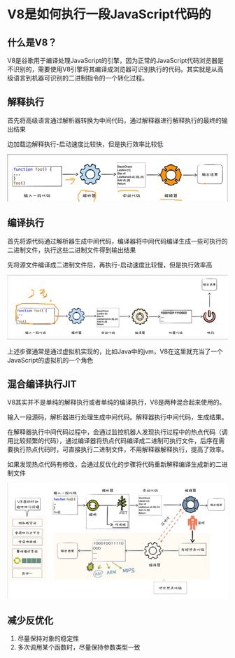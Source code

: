 # V8是如何执行一段JavaScript代码的

## 什么是V8？

V8是谷歌用于编译处理JavaScript的引擎，因为正常的JavaScript代码浏览器是不识别的，需要使用V8引擎将其编译成浏览器可识别执行的代码。其实就是从高级语言到机器可识别的二进制指令的一个转化过程。

## 解释执行

首先将高级语言通过解析器转换为中间代码，通过解释器进行解释执行的最终的输出结果

边加载边解释执行-启动速度比较快，但是执行效率比较低

![](../../assets/GoogleV8/1.png)

## 编译执行

首先将源代码通过解析器生成中间代码，编译器将中间代码编译生成一些可执行的二进制文件，执行这些二进制文件得到输出结果

先将源文件编译成二进制文件后，再执行-启动速度比较慢，但是执行效率高

![](../../assets/GoogleV8/2.png)

上述步骤通常是通过虚拟机实现的，比如Java中的jvm，V8在这里就充当了一个JavaScript的虚拟机的一个角色

## 混合编译执行JIT

V8其实并不是单纯的解释执行或者单纯的编译执行，V8是两种混合起来使用的。

输入一段源码，解析器进行处理生成中间代码。解释器执行中间代码，生成结果。

在解释器执行中间代码过程中，会通过监控机器人发现执行过程中的热点代码（调用比较频繁的代码），通过编译器将热点代码编译成二进制可执行文件，后序在需要执行热点代码时，可直接执行二进制文件，不用解释器解释执行，提高了效率。

如果发现热点代码有修改，会通过反优化的步骤将代码重新解释编译生成新的二进制文件

![](../../assets/GoogleV8/3.png)

## 减少反优化

1. 尽量保持对象的稳定性
2. 多次调用某个函数时，尽量保持参数类型一致